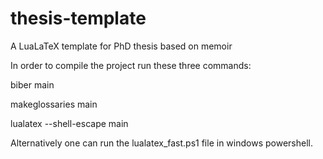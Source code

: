 thesis-template
===============

A LuaLaTeX template for PhD thesis based on memoir

In order to compile the project run these three commands:

biber main

makeglossaries main

lualatex --shell-escape main

Alternatively one can run the lualatex_fast.ps1 file in windows powershell.
